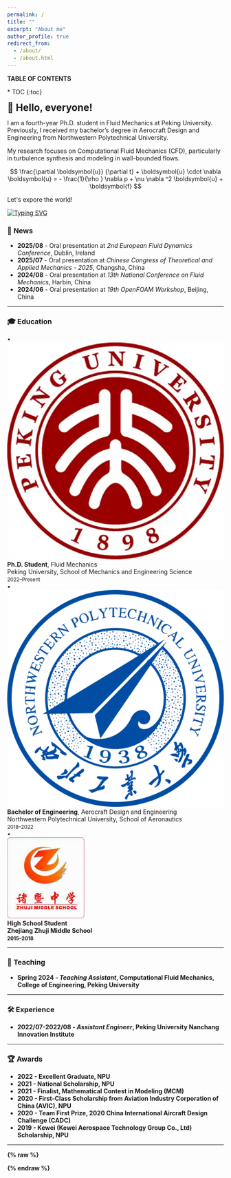 ```yaml
---
permalink: /
title: ""
excerpt: "About me"
author_profile: true
redirect_from: 
  - /about/
  - /about.html
---
```


<div id="toc-box" markdown="1">
<p class="toc-title"><strong>TABLE OF CONTENTS</strong></p>
* TOC
{:toc}
</div>

<!-- # 👋 **Hello, everyone!** -->
<span style="font-size:1.6em; font-weight:bold;">👋 Hello, everyone!</span>

I am a fourth-year Ph.D. student in Fluid Mechanics at Peking University.
Previously, I received my bachelor’s degree in Aerocraft Design and Engineering from Northwestern Polytechnical University.

My research focuses on Computational Fluid Mechanics (CFD), particularly in turbulence synthesis and modeling in wall-bounded flows.

$$
\frac{\partial \boldsymbol{u}}
  {\partial t}  + 
  \boldsymbol{u} \cdot   \nabla \boldsymbol{u} = - \frac{1}{\rho } \nabla  p + \nu \nabla ^2 \boldsymbol{u} + \boldsymbol{f}
$$

Let's expore the world!

<a href="https://git.io/typing-svg"><img src="https://readme-typing-svg.demolab.com?font=Fira+Code&size=16&duration=2500&pause=100&color=002FA7&width=435&lines=print+*%2C+%22Hello+World!%22;git+commit+-m+%22c'est+la+vie%22" alt="Typing SVG" /></a>

### 📰 **News**

- **2025/08** - Oral presentation at *2nd European Fluid Dynamics Conference*, Dublin, Ireland
- **2025/07** - Oral presentation at *Chinese Congress of Theoretical and Applied Mechanics - 2025*, Changsha, China
- **2024/08** - Oral presentation at *13th National Conference on Fluid Mechanics*, Harbin, China
- **2024/06** - Oral presentation at *19th OpenFOAM Workshop*, Beijing, China  

---

### 🎓 **Education**

<div class="edu-list">
  <div class="edu-item">
    <div class="edu-bullet">•</div>
    <img class="edu-logo" src="/images/pku_logo.png" alt="Peking University">
    <div>
      <strong>Ph.D. Student</strong>, Fluid Mechanics<br>
      Peking University, School of Mechanics and Engineering Science<br>
      <small>2022–Present</small>
    </div>
  </div>

  <div class="edu-item">
    <div class="edu-bullet">•</div>
    <img class="edu-logo" src="/images/nwpu_logo.png" alt="Northwestern Polytechnical University">
    <div>
      <strong>Bachelor of Engineering</strong>, Aerocraft Design and Engineering<br>
      Northwestern Polytechnical University, School of Aeronautics<br>
      <small>2018–2022</small>
    </div>
  </div>

  <div class="edu-item">
    <div class="edu-bullet">•</div>
    <img class="edu-logo" src="/images/zjzj_logo.png" alt="Zhejiang Zhuji Middle School">
    <div>
      <strong>High School Student<br>
      Zhejiang Zhuji Middle School<br>
      <small>2015–2018</small>
    </div>
  </div>
</div>

---

### 📘 **Teaching**

- **Spring 2024** - *Teaching Assistant*, **Computational Fluid Mechanics**, College of Engineering, Peking University

---

### 🛠️ **Experience**

- **2022/07-2022/08** - *Assistant Engineer*, Peking University Nanchang Innovation Institute 

---

### 🏆 **Awards**

- **2022** - Excellent Graduate, NPU
- **2021** - National Scholarship, NPU
- **2021** - Finalist, Mathematical Contest in Modeling (MCM)
- **2020** - First-Class Scholarship from Aviation Industry Corporation of China (AVIC), NPU
- **2020** - Team First Prize, 2020 China International Aircraft Design Challenge (CADC)
- **2019** - Kewei (Kewei Aerospace Technology Group Co., Ltd) Scholarship, NPU

---

<!-- ----------------------------------------------------------------------- -->
<!-- map -->
{% raw %}
<div id="clustrmaps-widget" style="width:100%;margin:0.5rem 0;">
  <script id="clustrmaps"
          src="https://cdn.clustrmaps.com/map_v2.js?d=iqd9kZ8IQ98udYDlxAuY6xF5gSJe3u_aF6WZy-8p0LU&cl=ffffff&w=a&t=tt"
          async></script>
</div>
{% endraw %}

<!-- ----------------------------------------------------------------------- -->
<!-- time -->
<!-- <p id="localtime" style="font-size:0.9em; color:gray;"></p>
<script>
(function () {
  function updateTime() {
    try {
      const now = new Date();
      const options = {
        timeZone: 'Asia/Shanghai',
        hour12: false,
        weekday: 'short',
        year: 'numeric',
        month: 'short',
        day: 'numeric',
        hour: '2-digit',
        minute: '2-digit',
        second: '2-digit'
      };
      const timeString = now.toLocaleString('en-US', options);
      var el = document.getElementById('localtime');
      if (el) el.textContent = '🕒 Local time: ' + timeString;
    } catch (e) {
      // 少数极旧浏览器不支持 timeZone 参数：退化到本地时间
      var el = document.getElementById('localtime');
      if (el) el.textContent = '🕒 Local time: ' + new Date().toLocaleString();
    }
  }
  if (document.readyState === 'loading') {
    document.addEventListener('DOMContentLoaded', function() {
      updateTime();
      setInterval(updateTime, 1000);
    });
  } else {
    updateTime();
    setInterval(updateTime, 1000);
  }
})();
</script> -->
